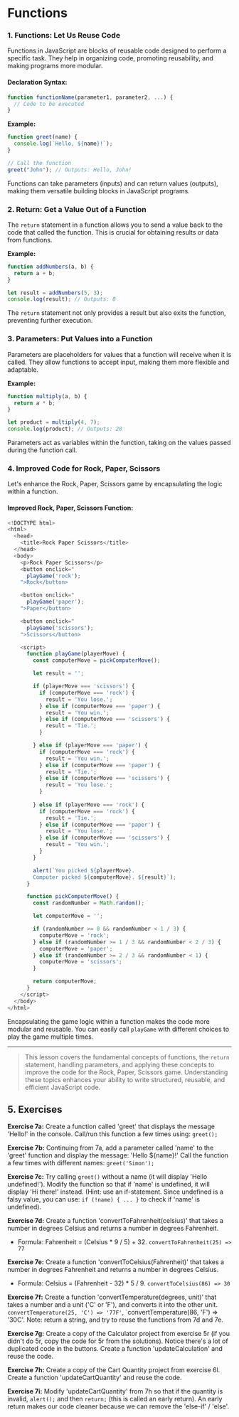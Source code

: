# Functions


### 1. Functions: Let Us Reuse Code

Functions in JavaScript are blocks of reusable code designed to perform a specific task. They help in organizing code,
promoting reusability, and making programs more modular.

#### Declaration Syntax:

```javascript
function functionName(parameter1, parameter2, ...) {
  // Code to be executed
}
```

**Example:**

```javascript
function greet(name) {
  console.log(`Hello, ${name}!`);
}

// Call the function
greet("John"); // Outputs: Hello, John!
```

Functions can take parameters (inputs) and can return values (outputs), making them versatile building blocks in
JavaScript programs.

### 2. Return: Get a Value Out of a Function

The `return` statement in a function allows you to send a value back to the code that called the function. This is
crucial for obtaining results or data from functions.

**Example:**

```javascript
function addNumbers(a, b) {
  return a + b;
}

let result = addNumbers(5, 3);
console.log(result); // Outputs: 8
```

The `return` statement not only provides a result but also exits the function, preventing further execution.

### 3. Parameters: Put Values into a Function

Parameters are placeholders for values that a function will receive when it is called. They allow functions to accept
input, making them more flexible and adaptable.

**Example:**

```javascript
function multiply(a, b) {
  return a * b;
}

let product = multiply(4, 7);
console.log(product); // Outputs: 28
```

Parameters act as variables within the function, taking on the values passed during the function call.

### 4. Improved Code for Rock, Paper, Scissors

Let's enhance the Rock, Paper, Scissors game by encapsulating the logic within a function.

#### Improved Rock, Paper, Scissors Function:

```javascript
<!DOCTYPE html>
<html>
  <head>
    <title>Rock Paper Scissors</title>
  </head>
  <body>
    <p>Rock Paper Scissors</p>
    <button onclick="
      playGame('rock');
    ">Rock</button>

    <button onclick="
      playGame('paper');
    ">Paper</button>

    <button onclick="
      playGame('scissors');
    ">Scissors</button>

    <script>
      function playGame(playerMove) {
        const computerMove = pickComputerMove();

        let result = '';

        if (playerMove === 'scissors') {
          if (computerMove === 'rock') {
            result = 'You lose.';
          } else if (computerMove === 'paper') {
            result = 'You win.';
          } else if (computerMove === 'scissors') {
            result = 'Tie.';
          }

        } else if (playerMove === 'paper') {
          if (computerMove === 'rock') {
            result = 'You win.';
          } else if (computerMove === 'paper') {
            result = 'Tie.';
          } else if (computerMove === 'scissors') {
            result = 'You lose.';
          }
          
        } else if (playerMove === 'rock') {
          if (computerMove === 'rock') {
            result = 'Tie.';
          } else if (computerMove === 'paper') {
            result = 'You lose.';
          } else if (computerMove === 'scissors') {
            result = 'You win.';
          }
        }

        alert(`You picked ${playerMove}. 
        Computer picked ${computerMove}. ${result}`);
      }

      function pickComputerMove() {
        const randomNumber = Math.random();

        let computerMove = '';

        if (randomNumber >= 0 && randomNumber < 1 / 3) {
          computerMove = 'rock';
        } else if (randomNumber >= 1 / 3 && randomNumber < 2 / 3) {
          computerMove = 'paper';
        } else if (randomNumber >= 2 / 3 && randomNumber < 1) {
          computerMove = 'scissors';
        }

        return computerMove;
      }
    </script>
  </body>
</html>
```

Encapsulating the game logic within a function makes the code more modular and reusable. You can easily call `playGame`
with different choices to play the game multiple times.

---

> This lesson covers the fundamental concepts of functions, the `return` statement, handling parameters, and applying
> these concepts to improve the code for the Rock, Paper, Scissors game. Understanding these topics enhances your
> ability
> to write structured, reusable, and efficient JavaScript code.

## 5. Exercises

**Exercise 7a:**
Create a function called 'greet' that displays the message 'Hello!' in the console. Call/run this function a few times
using: `greet();`

**Exercise 7b:**
Continuing from 7a, add a parameter called 'name' to the 'greet' function and display the message: 'Hello ${name}!' Call
the function a few times with different names: `greet('Simon');`

**Exercise 7c:**
Try calling `greet()` without a name (it will display 'Hello undefined!'). Modify the function so that if 'name' is
undefined, it will display 'Hi there!' instead. (Hint: use an if-statement. Since undefined is a falsy value, you can
use: `if (!name) { ... }` to check if 'name' is undefined).

**Exercise 7d:**
Create a function 'convertToFahrenheit(celsius)' that takes a number in degrees Celsius and returns a number in degrees
Fahrenheit.

* Formula: Fahrenheit = (Celsius * 9 / 5) + 32. `convertToFahrenheit(25) => 77`

**Exercise 7e:**
Create a function 'convertToCelsius(Fahrenheit)' that takes a number in degrees Fahrenheit and returns a number in
degrees Celsius.

* Formula: Celsius = (Fahrenheit - 32) * 5 / 9. `convertToCelsius(86) => 30`

**Exercise 7f:**
Create a function 'convertTemperature(degrees, unit)' that takes a number and a unit ('C' or 'F'), and converts it into
the other unit. `convertTemperature(25, 'C') => '77F'`, `convertTemperature(86, 'F') => '30C'. Note: return a string,
and try to reuse the functions from 7d and 7e.

**Exercise 7g:**
Create a copy of the Calculator project from exercise 5r (if you didn't do 5r, copy the code for 5r from the solutions).
Notice there's a lot of duplicated code in the buttons. Create a function 'updateCalculation' and reuse the code.

**Exercise 7h:**
Create a copy of the Cart Quantity project from exercise 6l. Create a function 'updateCartQuantity' and reuse the code.

**Exercise 7i:**
Modify 'updateCartQuantity' from 7h so that if the quantity is invalid, `alert();` and then `return;` (this is called an
early return). An early return makes our code cleaner because we can remove the 'else-if' / 'else'.